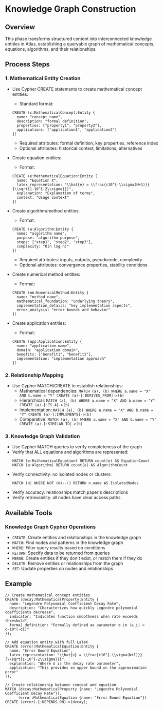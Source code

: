 # Knowledge Graph Construction

## Overview

This phase transforms structured content into interconnected knowledge entities in Atlas, establishing a queryable graph of mathematical concepts, equations, algorithms, and their relationships.

## Process Steps

### 1. Mathematical Entity Creation
- Use Cypher CREATE statements to create mathematical concept entities:
  * Standard format:
  ```cypher
  CREATE (c:MathematicalConcept:Entity {
    name: "concept name",
    description: "formal definition",
    properties: ["property1", "property2"],
    applications: ["application1", "application2"]
  })
  ```
  * Required attributes: formal definition, key properties, reference index
  * Optional attributes: historical context, limitations, alternatives

- Create equation entities:
  * Format:
  ```cypher
  CREATE (e:MathematicalEquation:Entity {
    name: "Equation X",
    latex_representation: "\\hat{e} = \\frac{c10^{-\\sigma(N+1)}}{\\sqrt{1-10^{-2\\sigma}}}",
    explanation: "Explanation of terms",
    context: "Usage context"
  })
  ```

- Create algorithm/method entities:
  * Format:
  ```cypher
  CREATE (a:Algorithm:Entity {
    name: "algorithm name",
    purpose: "algorithm purpose",
    steps: ["step1", "step2", "step3"],
    complexity: "O(n log n)"
  })
  ```
  * Required attributes: inputs, outputs, pseudocode, complexity
  * Optional attributes: convergence properties, stability conditions

- Create numerical method entities:
  * Format:
  ```cypher
  CREATE (nm:NumericalMethod:Entity {
    name: "method name",
    mathematical_foundation: "underlying theory",
    implementation_details: "key implementation aspects",
    error_analysis: "error bounds and behavior"
  })
  ```

- Create application entities:
  * Format:
  ```cypher
  CREATE (app:Application:Entity {
    name: "application name",
    domain: "application domain",
    benefits: ["benefit1", "benefit2"],
    implementation: "implementation approach"
  })
  ```

### 2. Relationship Mapping
- Use Cypher MATCH/CREATE to establish relationships:
  * Mathematical dependencies: `MATCH (a), (b) WHERE a.name = "X" AND b.name = "Y" CREATE (a)-[:DERIVES_FROM]->(b)`
  * Hierarchical: `MATCH (a), (b) WHERE a.name = "X" AND b.name = "Y" CREATE (a)-[:IS_A]->(b)`
  * Implementation: `MATCH (a), (b) WHERE a.name = "X" AND b.name = "Y" CREATE (a)-[:IMPLEMENTS]->(b)`
  * Comparative: `MATCH (a), (b) WHERE a.name = "X" AND b.name = "Y" CREATE (a)-[:SIMILAR_TO]->(b)`

### 3. Knowledge Graph Validation
- Use Cypher MATCH queries to verify completeness of the graph
- Verify that ALL equations and algorithms are represented:
  ```cypher
  MATCH (e:MathematicalEquation) RETURN count(e) AS EquationCount
  MATCH (a:Algorithm) RETURN count(a) AS AlgorithmCount
  ```
- Verify connectivity: no isolated nodes or clusters:
  ```cypher
  MATCH (n) WHERE NOT (n)--() RETURN n.name AS IsolatedNodes
  ```
- Verify accuracy: relationships match paper's descriptions
- Verify retrievability: all nodes have clear access paths

## Available Tools

### Knowledge Graph Cypher Operations
- `CREATE`: Create entities and relationships in the knowledge graph
- `MATCH`: Find nodes and patterns in the knowledge graph
- `WHERE`: Filter query results based on conditions
- `RETURN`: Specify data to be returned from queries
- `MERGE`: Create entities if they don't exist, or match them if they do
- `DELETE`: Remove entities or relationships from the graph
- `SET`: Update properties on nodes and relationships

## Example

```cypher
// Create mathematical concept entities
CREATE (decay:MathematicalProperty:Entity {
  name: "Legendre Polynomial Coefficient Decay Rate",
  description: "Characterizes how quickly Legendre polynomial coefficients decrease",
  indicator: "Indicates function smoothness when rate exceeds threshold",
  formal_definition: "Formally defined as parameter σ in |a_i| ≈ c⋅10^(-σi)"
});

// Add equation entity with full LaTeX
CREATE (error:MathematicalEquation:Entity {
  name: "Error Bound Equation",
  latex_representation: "\\hat{e} = \\frac{c10^{-\\sigma(N+1)}}{\\sqrt{1-10^{-2\\sigma}}}",
  explanation: "Where σ is the decay rate parameter",
  application: "This provides an upper bound on the approximation error"
});

// Create relationship between concept and equation
MATCH (decay:MathematicalProperty {name: "Legendre Polynomial Coefficient Decay Rate"}),
      (error:MathematicalEquation {name: "Error Bound Equation"})
CREATE (error)-[:DEPENDS_ON]->(decay);
```
